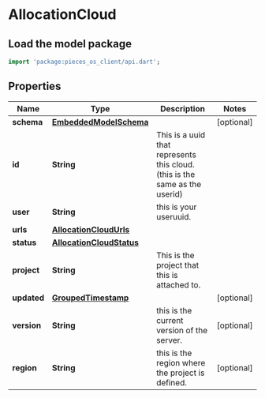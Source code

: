 # AllocationCloud

## Load the model package
```dart
import 'package:pieces_os_client/api.dart';
```

## Properties
Name | Type | Description | Notes
------------ | ------------- | ------------- | -------------
**schema** | [**EmbeddedModelSchema**](EmbeddedModelSchema) |  | [optional] 
**id** | **String** | This is a uuid that represents this cloud.(this is the same as the userid) | 
**user** | **String** | this is your useruuid. | 
**urls** | [**AllocationCloudUrls**](AllocationCloudUrls) |  | 
**status** | [**AllocationCloudStatus**](AllocationCloudStatus) |  | 
**project** | **String** | This is the project that this is attached to. | 
**updated** | [**GroupedTimestamp**](GroupedTimestamp) |  | [optional] 
**version** | **String** | this is the current version of the server. | [optional] 
**region** | **String** | this is the region where the project is defined. | [optional] 




